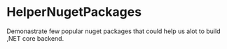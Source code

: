 # HelperNugetPackages
Demonastrate few popular nuget packages that could help us alot to build ,NET core backend.
